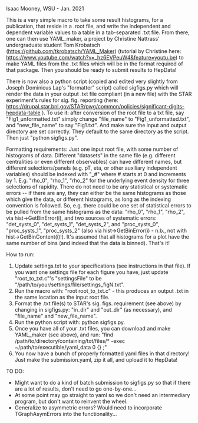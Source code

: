 Isaac Mooney, WSU - Jan. 2021

This is a very simple macro to take some result histograms, for a publication, that reside in a .root file, and write the independent and dependent variable values to a table in a tab-separated .txt file. From there, one can then use YAML_maker, a project by Christine Nattrass' undergraduate student Tom Krobatsch (https://github.com/tkrobatsch/YAML_Maker) (tutorial by Christine here: https://www.youtube.com/watch?v=_hz6EVPeuW4&feature=youtu.be) to make YAML files from the .txt files which will be in the format required of that package. Then you should be ready to submit results to HepData!

There is now also a python script (copied and edited very slightly from Joseph Dominicus Lap's "formatter" script) called sigfigs.py which will render the data in your output .txt file compliant (in a new file) with the STAR experiment's rules for sig. fig. reporting (here: https://drupal.star.bnl.gov/STAR/pwg/common/policies/significant-digits-hepdata-table ).
To use it: after conversion of the root file to a txt file, say "Fig1_unformatted.txt" simply change "file_name" to "Fig1_unformatted.txt", and "new_file_name" to say "Fig1.txt". And make sure the input and output directory are set correctly. They default to the same directory as the script. Then just "python sigfigs.py".


Formatting requirements:
Just one input root file, with some number of histograms of data. Different "datasets" in the same file (e.g. different centralities or even different observables) can have different names, but different selections/panels (e.g. pT, eta, or other auxiliary independent variables) should be indexed with "_#" where # starts at 0 and increments by 1. E.g. "rho_0", "rho_1", "rho_2" for the underlying event density for three selections of rapidity. There do not need to be any statistical or systematic errors -- if there are any, they can either be the same histograms as those which give the data, or different histograms, as long as the indexing convention is followed. So, e.g. there could be one set of statistical errors to be pulled from the same histograms as the data: "rho_0", "rho_1", "rho_2", via hist->GetBinError(i), and two sources of systematic errors: "det_systs_0", "det_systs_1", "det_systs_2", and "proc_systs_0", "proc_systs_1", "proc_systs_2" (also via hist->GetBinError(i) - n.b., not with hist->GetBinContent(i)!). It's assumed that all histograms for a plot have the same number of bins (and indeed that the data is binned). That's it!

How to run:
1) Update settings.txt to your specifications (see instructions in that file). If you want one settings file for each figure you have, just update "root_to_txt.c"'s "settingsFile" to be "/path/to/your/settings/file/settings_figN.txt".
2) Run the macro with: "root root_to_txt.c" - this produces an output .txt in the same location as the input root file.
3) Format the .txt file(s) to STAR's sig. figs. requirement (see above) by changing in sigfigs.py: "in_dir" and "out_dir" (as necessary), and "file_name" and "new_file_name".
4) Run the python script with: python sigfigs.py.
5) Once you have all of your .txt files, you can download and make YAML_maker (see above), and run: "find /path/to/directory/containing/txt/files/* -exec ~/path/to/executible/yaml_data 0 {} \;"
6) You now have a bunch of properly formatted yaml files in that directory! Just make the submission.yaml, zip it all, and upload it to HepData!



TO DO:
* Might want to do a kind of batch submission to sigfigs.py so that if there are a lot of results, don't need to go one-by-one...
* At some point may go straight to yaml so we don't need an intermediary program, but don't want to reinvent the wheel.
* Generalize to asymmetric errors? Would need to incorporate TGraphAsymErrors into the functionality...
